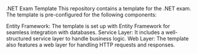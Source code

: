 .NET Exam Template
This repository contains a template for the .NET exam. The template is pre-configured for the following components:

Entity Framework: The template is set up with Entity Framework for seamless integration with databases.
Service Layer: It includes a well-structured service layer to handle business logic.
Web Layer: The template also features a web layer for handling HTTP requests and responses.
